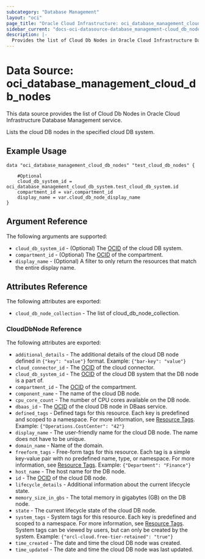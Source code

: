 ```yaml
---
subcategory: "Database Management"
layout: "oci"
page_title: "Oracle Cloud Infrastructure: oci_database_management_cloud_db_nodes"
sidebar_current: "docs-oci-datasource-database_management-cloud_db_nodes"
description: |-
  Provides the list of Cloud Db Nodes in Oracle Cloud Infrastructure Database Management service
---
```


# Data Source: oci_database_management_cloud_db_nodes
This data source provides the list of Cloud Db Nodes in Oracle Cloud Infrastructure Database Management service.

Lists the cloud DB nodes in the specified cloud DB system.

## Example Usage

```hcl
data "oci_database_management_cloud_db_nodes" "test_cloud_db_nodes" {

	#Optional
	cloud_db_system_id = oci_database_management_cloud_db_system.test_cloud_db_system.id
	compartment_id = var.compartment_id
	display_name = var.cloud_db_node_display_name
}
```

## Argument Reference

The following arguments are supported:

* `cloud_db_system_id` - (Optional) The [OCID](https://docs.cloud.oracle.com/iaas/Content/General/Concepts/identifiers.htm) of the cloud DB system.
* `compartment_id` - (Optional) The [OCID](https://docs.cloud.oracle.com/iaas/Content/General/Concepts/identifiers.htm) of the compartment.
* `display_name` - (Optional) A filter to only return the resources that match the entire display name.


## Attributes Reference

The following attributes are exported:

* `cloud_db_node_collection` - The list of cloud_db_node_collection.

### CloudDbNode Reference

The following attributes are exported:

* `additional_details` - The additional details of the cloud DB node defined in `{"key": "value"}` format. Example: `{"bar-key": "value"}` 
* `cloud_connector_id` - The [OCID](https://docs.cloud.oracle.com/iaas/Content/General/Concepts/identifiers.htm) of the cloud connector.
* `cloud_db_system_id` - The [OCID](https://docs.cloud.oracle.com/iaas/Content/General/Concepts/identifiers.htm) of the cloud DB system that the DB node is a part of.
* `compartment_id` - The [OCID](https://docs.cloud.oracle.com/iaas/Content/General/Concepts/identifiers.htm) of the compartment.
* `component_name` - The name of the cloud DB node.
* `cpu_core_count` - The number of CPU cores available on the DB node.
* `dbaas_id` - The [OCID](https://docs.cloud.oracle.com/iaas/Content/General/Concepts/identifiers.htm) of the cloud DB node in DBaas service.
* `defined_tags` - Defined tags for this resource. Each key is predefined and scoped to a namespace. For more information, see [Resource Tags](https://docs.cloud.oracle.com/iaas/Content/General/Concepts/resourcetags.htm). Example: `{"Operations.CostCenter": "42"}` 
* `display_name` - The user-friendly name for the cloud DB node. The name does not have to be unique.
* `domain_name` - Name of the domain.
* `freeform_tags` - Free-form tags for this resource. Each tag is a simple key-value pair with no predefined name, type, or namespace. For more information, see [Resource Tags](https://docs.cloud.oracle.com/iaas/Content/General/Concepts/resourcetags.htm). Example: `{"Department": "Finance"}` 
* `host_name` - The host name for the DB node.
* `id` - The [OCID](https://docs.cloud.oracle.com/iaas/Content/General/Concepts/identifiers.htm) of the cloud DB node.
* `lifecycle_details` - Additional information about the current lifecycle state.
* `memory_size_in_gbs` - The total memory in gigabytes (GB) on the DB node.
* `state` - The current lifecycle state of the cloud DB node.
* `system_tags` - System tags for this resource. Each key is predefined and scoped to a namespace. For more information, see [Resource Tags](https://docs.cloud.oracle.com/iaas/Content/General/Concepts/resourcetags.htm). System tags can be viewed by users, but can only be created by the system.  Example: `{"orcl-cloud.free-tier-retained": "true"}` 
* `time_created` - The date and time the cloud DB node was created.
* `time_updated` - The date and time the cloud DB node was last updated.

